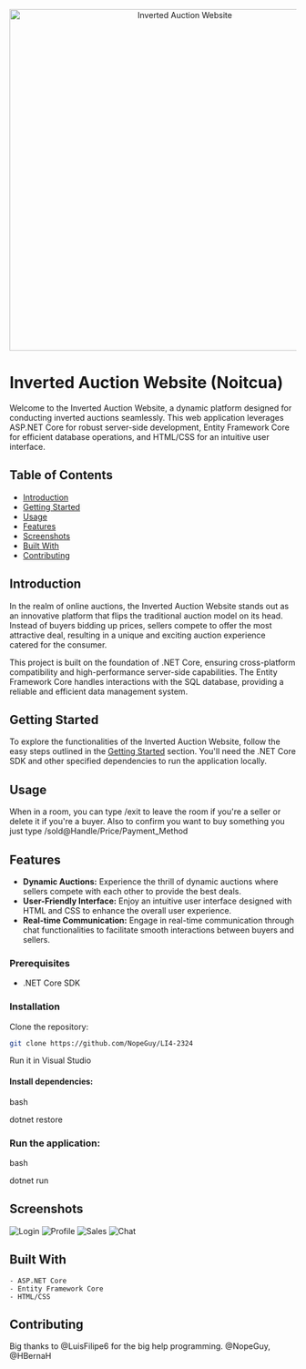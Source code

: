 <!-- Displaying the Image Centered -->
<p align="center">
  <img src="https://i.imgur.com/TABbPE0.png" alt="Inverted Auction Website" width="600">
</p>

# Inverted Auction Website (Noitcua)

Welcome to the Inverted Auction Website, a dynamic platform designed for conducting inverted auctions seamlessly. This web application leverages ASP.NET Core for robust server-side development, Entity Framework Core for efficient database operations, and HTML/CSS for an intuitive user interface.

## Table of Contents

- [Introduction](#introduction)
- [Getting Started](#getting-started)
- [Usage](#usage)
- [Features](#features)
- [Screenshots](#screenshots)
- [Built With](#built-with)
- [Contributing](#contributing)


## Introduction

In the realm of online auctions, the Inverted Auction Website stands out as an innovative platform that flips the traditional auction model on its head. Instead of buyers bidding up prices, sellers compete to offer the most attractive deal, resulting in a unique and exciting auction experience catered for the consumer.

This project is built on the foundation of .NET Core, ensuring cross-platform compatibility and high-performance server-side capabilities. The Entity Framework Core handles interactions with the SQL database, providing a reliable and efficient data management system.

## Getting Started

To explore the functionalities of the Inverted Auction Website, follow the easy steps outlined in the [Getting Started](#getting-started) section. You'll need the .NET Core SDK and other specified dependencies to run the application locally.

## Usage

When in a room, you can type /exit to leave the room if you're a seller or delete it if you're a buyer. Also to confirm you want to buy something you just type /sold@Handle/Price/Payment_Method

## Features

- **Dynamic Auctions:** Experience the thrill of dynamic auctions where sellers compete with each other to provide the best deals.
- **User-Friendly Interface:** Enjoy an intuitive user interface designed with HTML and CSS to enhance the overall user experience.
- **Real-time Communication:** Engage in real-time communication through chat functionalities to facilitate smooth interactions between buyers and sellers.

### Prerequisites

- .NET Core SDK
### Installation

Clone the repository:

```bash
git clone https://github.com/NopeGuy/LI4-2324
```
Run it in Visual Studio

#### Install dependencies:

bash

dotnet restore

### Run the application:

bash

dotnet run

## Screenshots

![Login](https://i.imgur.com/fx3KLAR.png)
![Profile](https://i.imgur.com/ONl9akF.png)
![Sales](https://i.imgur.com/3j96wgX.png)
![Chat](https://i.imgur.com/3j96wgX.png)



## Built With

    - ASP.NET Core
    - Entity Framework Core
    - HTML/CSS

## Contributing
Big thanks to @LuisFilipe6 for the big help programming.
@NopeGuy, @HBernaH
